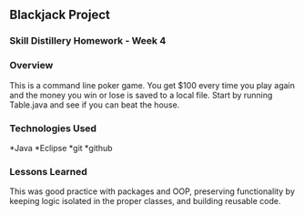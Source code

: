 ## Blackjack Project
### Skill Distillery Homework - Week 4

### Overview
This is a command line poker game. You get $100 every time you play again and the money you win or lose is saved to a local file. Start by running Table.java and see if you can beat the house. 

### Technologies Used
*Java
*Eclipse
*git
*github

### Lessons Learned
This was good practice with packages and OOP, preserving functionality by keeping logic isolated in the proper classes, and building reusable code. 